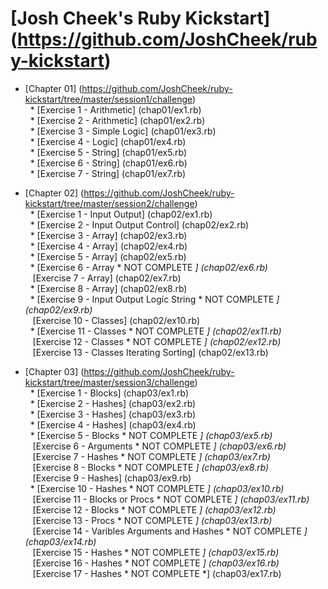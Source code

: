 # [Josh Cheek's Ruby Kickstart] (https://github.com/JoshCheek/ruby-kickstart)

* [Chapter 01] (https://github.com/JoshCheek/ruby-kickstart/tree/master/session1/challenge) <br />
&nbsp;&nbsp;* [Exercise 1 - Arithmetic] (chap01/ex1.rb) <br />
&nbsp;&nbsp;* [Exercise 2 - Arithmetic] (chap01/ex2.rb) <br />
&nbsp;&nbsp;* [Exercise 3 - Simple Logic] (chap01/ex3.rb) <br />
&nbsp;&nbsp;* [Exercise 4 - Logic] (chap01/ex4.rb) <br />
&nbsp;&nbsp;* [Exercise 5 - String] (chap01/ex5.rb) <br />
&nbsp;&nbsp;* [Exercise 6 - String] (chap01/ex6.rb) <br />
&nbsp;&nbsp;* [Exercise 7 - String] (chap01/ex7.rb) <br />

* [Chapter 02] (https://github.com/JoshCheek/ruby-kickstart/tree/master/session2/challenge) <br />
&nbsp;&nbsp;* [Exercise 1 - Input Output] (chap02/ex1.rb) <br />
&nbsp;&nbsp;* [Exercise 2 - Input Output Control] (chap02/ex2.rb) <br />
&nbsp;&nbsp;* [Exercise 3 - Array] (chap02/ex3.rb) <br />
&nbsp;&nbsp;* [Exercise 4 - Array] (chap02/ex4.rb) <br />
&nbsp;&nbsp;* [Exercise 5 - Array] (chap02/ex5.rb) <br />
&nbsp;&nbsp;* [Exercise 6 - Array * NOT COMPLETE *] (chap02/ex6.rb) <br />
&nbsp;&nbsp;* [Exercise 7 - Array] (chap02/ex7.rb) <br />
&nbsp;&nbsp;* [Exercise 8 - Array] (chap02/ex8.rb) <br />
&nbsp;&nbsp;* [Exercise 9 - Input Output Logic String * NOT COMPLETE *] (chap02/ex9.rb) <br />
&nbsp;&nbsp;* [Exercise 10 - Classes] (chap02/ex10.rb) <br />
&nbsp;&nbsp;* [Exercise 11 - Classes * NOT COMPLETE *] (chap02/ex11.rb) <br />
&nbsp;&nbsp;* [Exercise 12 - Classes * NOT COMPLETE *] (chap02/ex12.rb) <br />
&nbsp;&nbsp;* [Exercise 13 - Classes Iterating Sorting] (chap02/ex13.rb) <br />

* [Chapter 03] (https://github.com/JoshCheek/ruby-kickstart/tree/master/session3/challenge) <br />
&nbsp;&nbsp;* [Exercise 1 - Blocks] (chap03/ex1.rb) <br />
&nbsp;&nbsp;* [Exercise 2 - Hashes] (chap03/ex2.rb) <br />
&nbsp;&nbsp;* [Exercise 3 - Hashes] (chap03/ex3.rb) <br />
&nbsp;&nbsp;* [Exercise 4 - Hashes] (chap03/ex4.rb) <br />
&nbsp;&nbsp;* [Exercise 5 - Blocks * NOT COMPLETE *] (chap03/ex5.rb) <br />
&nbsp;&nbsp;* [Exercise 6 - Arguments * NOT COMPLETE *] (chap03/ex6.rb) <br />
&nbsp;&nbsp;* [Exercise 7 - Hashes * NOT COMPLETE *] (chap03/ex7.rb) <br />
&nbsp;&nbsp;* [Exercise 8 - Blocks * NOT COMPLETE *] (chap03/ex8.rb) <br />
&nbsp;&nbsp;* [Exercise 9 - Hashes] (chap03/ex9.rb) <br />
&nbsp;&nbsp;* [Exercise 10 - Hashes * NOT COMPLETE *] (chap03/ex10.rb) <br />
&nbsp;&nbsp;* [Exercise 11 - Blocks or Procs * NOT COMPLETE *] (chap03/ex11.rb) <br />
&nbsp;&nbsp;* [Exercise 12 - Blocks * NOT COMPLETE *] (chap03/ex12.rb) <br />
&nbsp;&nbsp;* [Exercise 13 - Procs * NOT COMPLETE *] (chap03/ex13.rb) <br />
&nbsp;&nbsp;* [Exercise 14 - Varibles Arguments and Hashes * NOT COMPLETE *] (chap03/ex14.rb) <br />
&nbsp;&nbsp;* [Exercise 15 - Hashes * NOT COMPLETE *] (chap03/ex15.rb) <br />
&nbsp;&nbsp;* [Exercise 16 - Hashes * NOT COMPLETE *] (chap03/ex16.rb) <br />
&nbsp;&nbsp;* [Exercise 17 - Hashes * NOT COMPLETE *] (chap03/ex17.rb) <br />

